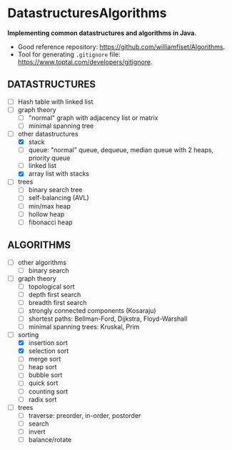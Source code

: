 # DatastructuresAlgorithms

__Implementing common datastructures and algorithms in Java.__

+ Good reference repository: https://github.com/williamfiset/Algorithms. <br>
+ Tool for generating `.gitignore` file: https://www.toptal.com/developers/gitignore.

## DATASTRUCTURES

+ [ ] Hash table with linked list
+ [ ] graph theory
    + [ ] "normal" graph with adjacency list or matrix
    + [ ] minimal spanning tree
+ [ ] other datastructures
    + [X] stack
    + [ ] queue: "normal" queue, dequeue, median queue with 2 heaps, priority queue
    + [ ] linked list
    + [X] array list with stacks
+ [ ] trees
    + [ ] binary search tree
    + [ ] self-balancing (AVL)
    + [ ] min/max heap
    + [ ] hollow heap
    + [ ] fibonacci heap

## ALGORITHMS

+ [ ] other algorithms
    + [ ] binary search
+ [ ] graph theory
    + [ ] topological sort
    + [ ] depth first search
    + [ ] breadth first search
    + [ ] strongly connected components (Kosaraju)
    + [ ] shortest paths: Bellman-Ford, Dijkstra, Floyd-Warshall
    + [ ] minimal spanning trees: Kruskal, Prim
+ [ ] sorting
    + [X] insertion sort
    + [X] selection sort
    + [ ] merge sort
    + [ ] heap sort
    + [ ] bubble sort
    + [ ] quick sort
    + [ ] counting sort
    + [ ] radix sort
+ [ ] trees
    + [ ] traverse: preorder, in-order, postorder
    + [ ] search
    + [ ] invert
    + [ ] balance/rotate
